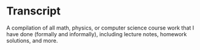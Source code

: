 # Transcript
A compilation of all math, physics, or computer science course work that I have done (formally and informally), including lecture notes, homework solutions, and more.
